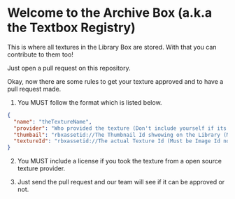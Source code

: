 # Welcome to the Archive Box (a.k.a the Textbox Registry)

This is where all textures in the Library Box are stored. With that you can contribute to them too!

Just open a pull request on this repository.

Okay, now there are some rules to get your texture approved and to have a pull request made.

1. You MUST follow the format which is listed below.

```json
{
  "name": "theTextureName",
  "provider": "Who provided the texture (Don't include yourself if its under a license)",
  "thumbail": "rbxassetid://The Thumbnail Id shwowing on the Library (Must be Image Id not Decal Id)",
  "textureId": "rbxassetid://The actual Texture Id (Must be Image Id not Decal Id)"
}
```

2. You MUST include a license if you took the texture from a open source texture provider.

3. Just send the pull request and our team will see if it can be approved or not.
